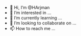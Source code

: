 - 👋 Hi, I’m @HArjman
- 👀 I’m interested in ...
- 🌱 I’m currently learning ...
- 💞️ I’m looking to collaborate on ...
- 📫 How to reach me ...

<!---
HArjman/HArjman is a ✨ special ✨ repository because its `README.md` (this file) appears on your GitHub profile.
You can click the Preview link to take a look at your changes.
--->
